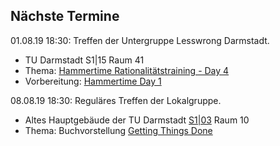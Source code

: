 ## Nächste Termine



01.08.19 18:30:
Treffen der Untergruppe Lesswrong Darmstadt.

 * TU Darmstadt S1|15 Raum 41
 * Thema: [Hammertime Rationalitätstraining - Day 4](https://www.lesswrong.com/s/qRxTKm7DAftSuTGvj/p/HHjn3r8n7bJp6Q5HE)
 * Vorbereitung: [Hammertime Day 1](https://www.lesswrong.com/s/qRxTKm7DAftSuTGvj/p/rFjhz5Ks685xHbMXW)

 08.08.19 18:30: Reguläres Treffen der Lokalgruppe.

 * Altes Hauptgebäude der TU Darmstadt [S1|03](https://www.tu-darmstadt.de/universitaet/campus/stadtmitte_3/index.de.jsp) Raum 10
 * Thema: Buchvorstellung [Getting Things Done](https://en.wikipedia.org/wiki/Getting_Things_Done)
